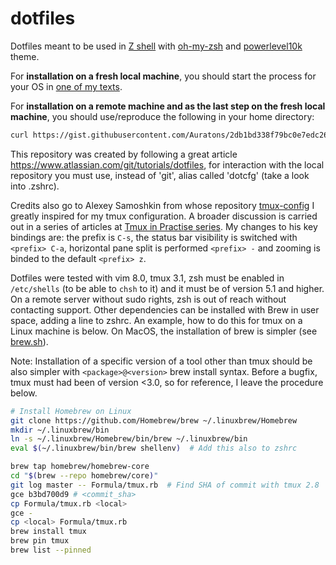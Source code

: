 # dotfiles
Dotfiles meant to be used in [Z shell](http://zsh.sourceforge.net) with
[oh-my-zsh](https://ohmyz.sh) and
[powerlevel10k](https://github.com/romkatv/powerlevel10k) theme.

For **installation on a fresh local machine**, you should start the process for your
OS in [one of my texts](https://github.com/Auratons/texts/blob/master/terminal-emulator-hardening.md).

For **installation on a remote machine and as the last step on the fresh local machine**,
you should use/reproduce the following in your home directory:

```bash
curl https://gist.githubusercontent.com/Auratons/2db1bd338f79bc0e7edc26ee2cf07d48/raw/912693afe40f5af3add4e5cdfa7abbfdcc6a6598/dotfiles-install.sh | /bin/bash
```

This repository was created by following a great article
https://www.atlassian.com/git/tutorials/dotfiles, for interaction with the local
repository you must use, instead of 'git', alias called 'dotcfg' (take a look
into .zshrc).

Credits also go to Alexey Samoshkin from whose repository
[tmux-config](https://github.com/samoshkin/tmux-config/tree/95efd543846a27cd2127496b74fd4f4da94f4a31)
I greatly inspired for my tmux configuration. A broader discussion is carried out in a
series of articles at
[Tmux in Practise series](https://medium.com/free-code-camp/tmux-in-practice-series-of-posts-ae34f16cfab0).
My changes to his key bindings are: the prefix is `C-s`, the status bar visibility
is switched with `<prefix> C-a`, horizontal pane split is performed `<prefix> -`
and zooming is binded to the default `<prefix> z`.

Dotfiles were tested with vim 8.0, tmux 3.1, zsh must be
enabled in `/etc/shells` (to be able to `chsh` to it) and it must be of version
5.1 and higher. On a remote server without sudo rights, zsh is out of reach
without contacting support. Other dependencies can be installed with Brew in
user space, adding a line to zshrc. An example, how to do this for tmux on a
Linux machine is below. On MacOS, the installation of brew is simpler (see
[brew.sh](https://brew.sh)). 

Note: Installation of a specific version of a tool other than tmux should
be also simpler with `<package>@<version>` brew install syntax. Before
a bugfix, tmux must had been of version <3.0, so for reference, I leave the
procedure below.

```bash
# Install Homebrew on Linux
git clone https://github.com/Homebrew/brew ~/.linuxbrew/Homebrew
mkdir ~/.linuxbrew/bin
ln -s ~/.linuxbrew/Homebrew/bin/brew ~/.linuxbrew/bin
eval $(~/.linuxbrew/bin/brew shellenv)  # Add this also to zshrc

brew tap homebrew/homebrew-core
cd "$(brew --repo homebrew/core)"
git log master -- Formula/tmux.rb  # Find SHA of commit with tmux 2.8
gce b3bd700d9 # <commit_sha>
cp Formula/tmux.rb <local>
gce -
cp <local> Formula/tmux.rb
brew install tmux
brew pin tmux
brew list --pinned
```
